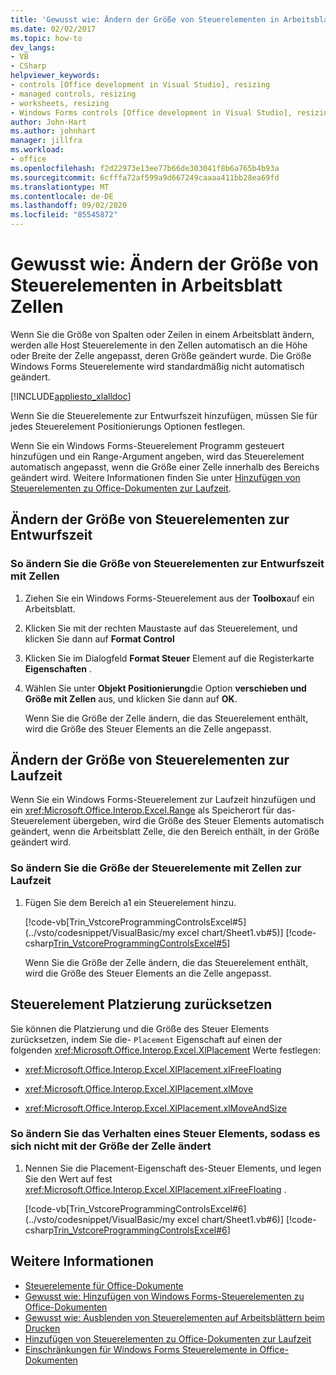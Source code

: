 ```yaml
---
title: 'Gewusst wie: Ändern der Größe von Steuerelementen in Arbeitsblatt Zellen'
ms.date: 02/02/2017
ms.topic: how-to
dev_langs:
- VB
- CSharp
helpviewer_keywords:
- controls [Office development in Visual Studio], resizing
- managed controls, resizing
- worksheets, resizing
- Windows Forms controls [Office development in Visual Studio], resizing
author: John-Hart
ms.author: johnhart
manager: jillfra
ms.workload:
- office
ms.openlocfilehash: f2d22973e13ee77b66de303041f8b6a765b4b93a
ms.sourcegitcommit: 6cfffa72af599a9d667249caaaa411bb28ea69fd
ms.translationtype: MT
ms.contentlocale: de-DE
ms.lasthandoff: 09/02/2020
ms.locfileid: "85545872"
---
```

# <a name="how-to-resize-controls-within-worksheet-cells"></a>Gewusst wie: Ändern der Größe von Steuerelementen in Arbeitsblatt Zellen
  Wenn Sie die Größe von Spalten oder Zeilen in einem Arbeitsblatt ändern, werden alle Host Steuerelemente in den Zellen automatisch an die Höhe oder Breite der Zelle angepasst, deren Größe geändert wurde. Die Größe Windows Forms Steuerelemente wird standardmäßig nicht automatisch geändert.

 [!INCLUDE[appliesto_xlalldoc](../vsto/includes/appliesto-xlalldoc-md.md)]

 Wenn Sie die Steuerelemente zur Entwurfszeit hinzufügen, müssen Sie für jedes Steuerelement Positionierungs Optionen festlegen.

 Wenn Sie ein Windows Forms-Steuerelement Programm gesteuert hinzufügen und ein Range-Argument angeben, wird das Steuerelement automatisch angepasst, wenn die Größe einer Zelle innerhalb des Bereichs geändert wird. Weitere Informationen finden Sie unter [Hinzufügen von Steuerelementen zu Office-Dokumenten zur Laufzeit](../vsto/adding-controls-to-office-documents-at-run-time.md).

## <a name="resize-controls-at-design-time"></a>Ändern der Größe von Steuerelementen zur Entwurfszeit

### <a name="to-make-controls-resize-with-cells-at-design-time"></a>So ändern Sie die Größe von Steuerelementen zur Entwurfszeit mit Zellen

1. Ziehen Sie ein Windows Forms-Steuerelement aus der **Toolbox**auf ein Arbeitsblatt.

2. Klicken Sie mit der rechten Maustaste auf das Steuerelement, und klicken Sie dann auf **Format Control**

3. Klicken Sie im Dialogfeld **Format Steuer** Element auf die Registerkarte **Eigenschaften** .

4. Wählen Sie unter **Objekt Positionierung**die Option **verschieben und Größe mit Zellen** aus, und klicken Sie dann auf **OK**.

     Wenn Sie die Größe der Zelle ändern, die das Steuerelement enthält, wird die Größe des Steuer Elements an die Zelle angepasst.

## <a name="resize-controls-at-run-time"></a>Ändern der Größe von Steuerelementen zur Laufzeit
 Wenn Sie ein Windows Forms-Steuerelement zur Laufzeit hinzufügen und ein <xref:Microsoft.Office.Interop.Excel.Range> als Speicherort für das-Steuerelement übergeben, wird die Größe des Steuer Elements automatisch geändert, wenn die Arbeitsblatt Zelle, die den Bereich enthält, in der Größe geändert wird.

### <a name="to-make-controls-resize-with-cells-at-run-time"></a>So ändern Sie die Größe der Steuerelemente mit Zellen zur Laufzeit

1. Fügen Sie dem Bereich a1 ein Steuerelement hinzu.

     [!code-vb[Trin_VstcoreProgrammingControlsExcel#5](../vsto/codesnippet/VisualBasic/my excel chart/Sheet1.vb#5)]
     [!code-csharp[Trin_VstcoreProgrammingControlsExcel#5](../vsto/codesnippet/CSharp/Trin_VstcoreProgrammingControlsExcelCS/Sheet1.cs#5)]

     Wenn Sie die Größe der Zelle ändern, die das Steuerelement enthält, wird die Größe des Steuer Elements an die Zelle angepasst.

## <a name="reset-control-placement"></a>Steuerelement Platzierung zurücksetzen
 Sie können die Platzierung und die Größe des Steuer Elements zurücksetzen, indem Sie die- `Placement` Eigenschaft auf einen der folgenden <xref:Microsoft.Office.Interop.Excel.XlPlacement> Werte festlegen:

- <xref:Microsoft.Office.Interop.Excel.XlPlacement.xlFreeFloating>

- <xref:Microsoft.Office.Interop.Excel.XlPlacement.xlMove>

- <xref:Microsoft.Office.Interop.Excel.XlPlacement.xlMoveAndSize>

### <a name="to-change-the-behavior-of-a-control-so-that-it-does-not-resize-or-move-with-the-cell"></a>So ändern Sie das Verhalten eines Steuer Elements, sodass es sich nicht mit der Größe der Zelle ändert

1. Nennen Sie die Placement-Eigenschaft des-Steuer Elements, und legen Sie den Wert auf fest <xref:Microsoft.Office.Interop.Excel.XlPlacement.xlFreeFloating> .

     [!code-vb[Trin_VstcoreProgrammingControlsExcel#6](../vsto/codesnippet/VisualBasic/my excel chart/Sheet1.vb#6)]
     [!code-csharp[Trin_VstcoreProgrammingControlsExcel#6](../vsto/codesnippet/CSharp/Trin_VstcoreProgrammingControlsExcelCS/Sheet1.cs#6)]

## <a name="see-also"></a>Weitere Informationen
- [Steuerelemente für Office-Dokumente](../vsto/controls-on-office-documents.md)
- [Gewusst wie: Hinzufügen von Windows Forms-Steuerelementen zu Office-Dokumenten](../vsto/how-to-add-windows-forms-controls-to-office-documents.md)
- [Gewusst wie: Ausblenden von Steuerelementen auf Arbeitsblättern beim Drucken](../vsto/how-to-hide-controls-on-worksheets-when-printing.md)
- [Hinzufügen von Steuerelementen zu Office-Dokumenten zur Laufzeit](../vsto/adding-controls-to-office-documents-at-run-time.md)
- [Einschränkungen für Windows Forms Steuerelemente in Office-Dokumenten](../vsto/limitations-of-windows-forms-controls-on-office-documents.md)
